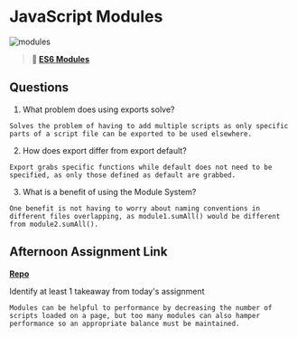 # JavaScript Modules

![modules](https://bcw.blob.core.windows.net/public/img/1015719031845190)

> **📖 [ES6 Modules](https://codeworksacademy.com/fs-student-guide/resources/wk3/01-Modules)**

## Questions

1. What problem does using exports solve?
```
Solves the problem of having to add multiple scripts as only specific parts of a script file can be exported to be used elsewhere.
```
2. How does export differ from export default?
```
Export grabs specific functions while default does not need to be specified, as only those defined as default are grabbed.
```
3. What is a benefit of using the Module System?
```
One benefit is not having to worry about naming conventions in different files overlapping, as module1.sumAll() would be different from module2.sumAll().
```
## Afternoon Assignment Link

**[Repo](https://github.com/coombsab/<ASSIGNMENT_REPO>)**

Identify at least 1 takeaway from today's assignment
```
Modules can be helpful to performance by decreasing the number of scripts loaded on a page, but too many modules can also hamper performance so an appropriate balance must be maintained.
```